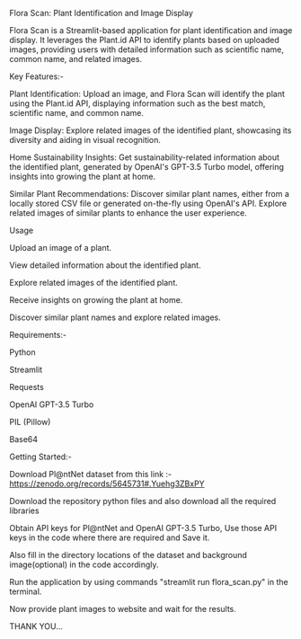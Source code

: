 Flora Scan: Plant Identification and Image Display

Flora Scan is a Streamlit-based application for plant identification and image display. It leverages the Plant.id API to identify plants based on uploaded images, providing users with detailed information such as scientific name, common name, and related images.

Key Features:-


Plant Identification: Upload an image, and Flora Scan will identify the plant using the Plant.id API, displaying information such as the best match, scientific name, and common name.

Image Display: Explore related images of the identified plant, showcasing its diversity and aiding in visual recognition.

Home Sustainability Insights: Get sustainability-related information about the identified plant, generated by OpenAI's GPT-3.5 Turbo model, offering insights into growing the plant at home.

Similar Plant Recommendations: Discover similar plant names, either from a locally stored CSV file or generated on-the-fly using OpenAI's API. Explore related images of similar plants to enhance the user experience.


Usage

Upload an image of a plant.

View detailed information about the identified plant.

Explore related images of the identified plant.

Receive insights on growing the plant at home.

Discover similar plant names and explore related images.


Requirements:-


Python

Streamlit

Requests

OpenAI GPT-3.5 Turbo

PIL (Pillow)

Base64


Getting Started:-


Download Pl@ntNet dataset from this link :- https://zenodo.org/records/5645731#.Yuehg3ZBxPY

Download the repository python files and also download all the required libraries

Obtain API keys for Pl@ntNet and OpenAI GPT-3.5 Turbo, Use those API keys in the code where there are required and Save it.

Also fill in the directory locations of the dataset and background image(optional) in the code accordingly.

Run the application by using commands "streamlit run flora_scan.py" in the terminal.

Now provide plant images to website and wait for the results.

THANK YOU...
